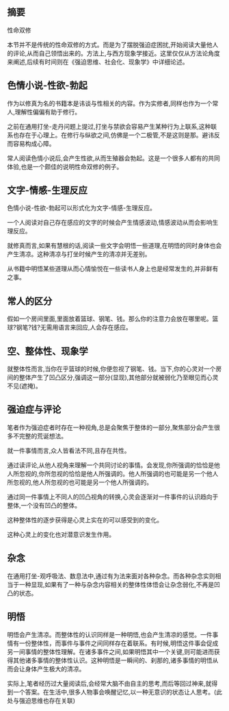 ## 摘要
性命双修

本节并不是传统的性命双修的方式。而是为了摆脱强迫症困扰,开始阅读大量他人的评论,从而自己领悟出来的。方法上,与西方现象学接近。这里仅仅从方法论角度来阐述,后续有时间则在《强迫思维、社会化、现象学》中详细论述。

## 色情小说-性欲-勃起

作为以修真为名的书籍本是讳谈与性相关的内容。作为实修者,同样也作为一个常人,理解性偏偏有助于修行。

之前在通用打坐-走丹问题上提过,打坐与禁欲会容易产生某种行为上联系,这种联系也存在于心理上。在修行与纵欲之间,仿佛是一个二极管,不是这则是那。避讳反而容易构成心障。

常人阅读色情小说后,会产生性欲,从而生殖器会勃起。这是一个很多人都有的共同体验,也是一个颇佳的说明性命双修的例子。

## 文字-情感-生理反应

色情小说-性欲-勃起可以形式化为文字-情感-生理反应。

一个人阅读对自己存在感应的文字的时候会产生情感波动,情感波动从而会影响生理反应。

就修真而言,如果有慧根的话,阅读一些文字会明悟一些道理,在明悟的同时身体也会产生清凉。这种清凉与打坐时候产生的清凉并无差别。

从书籍中明悟某些道理从而心情愉悦在一些读书人身上也是经常发生的,并非鲜有之事。


## 常人的区分

假如一个房间里面,里面放着篮球、钢笔、钱。那么你的注意力会放在哪里呢。篮球?钢笔?钱?无需用语言来回应,人会存在感应。

## 空、整体性、现象学

就整体性而言,当你在乎篮球的时候,你便忽视了钢笔、钱。当下,你的心灵对一个房间的整体产生了凹凸区分,强调这一部分(显现),其他部分就被弱化乃至眼见而心灵不见(遮掩)。

##  强迫症与评论

笔者作为强迫症者时存在一种视角,总是会聚焦于整体的一部分,聚焦部分会产生很多不完整的荒诞想法。

就一件事情而言,众人皆看法不同,且存在共性。

通过读评论,从他人视角来理解一个共同讨论的事情。会发现,你所强调的恰恰是他人所忽视的,你所忽视的恰恰是他人所强调的。他人所强调的也可能是另一个他人所忽视的,他人所忽视的也可能是另一个他人所强调的。

通过同一件事情上不同人的凹凸视角的转换,心灵会逐渐对一件事件的认识趋向于整体,一个没有凹凸的整体。

这种整体性的逐步获得是心灵上实在的可以感受到的变化。

这种心灵上的变化也对潜意识发生作用。

## 杂念

在通用打坐-观呼吸法、数息法中,通过有为法来面对各种杂念。而各种杂念实则相当于一种显现,如果有了一种与杂念内容相关的整体性体悟会让杂念弱化,不再是凹凸的状态。

## 明悟

明悟会产生清凉。而整体性的认识同样是一种明悟,也会产生清凉的感觉。一件事情有一份整体性，而事件与事件之间同样存在着联系。有时候,明悟这件事会促成另一间事情的整体性理解。在诸多事件之间,如果明悟其中一个关键,则可能进而获得其他诸多事情的整体性认识。这种明悟是一瞬间的、刹那的,诸多事情的明悟从而会让身体产生极大的清凉。

实际上,笔者经历过大量阅读后,会经常大脑不由自主的思考,而后等回过神来,就得到一个答案。在生活中,很多人物事会唤醒记忆,以一种无意识的状态让人思考。(此处与强迫思维也存在关联)









